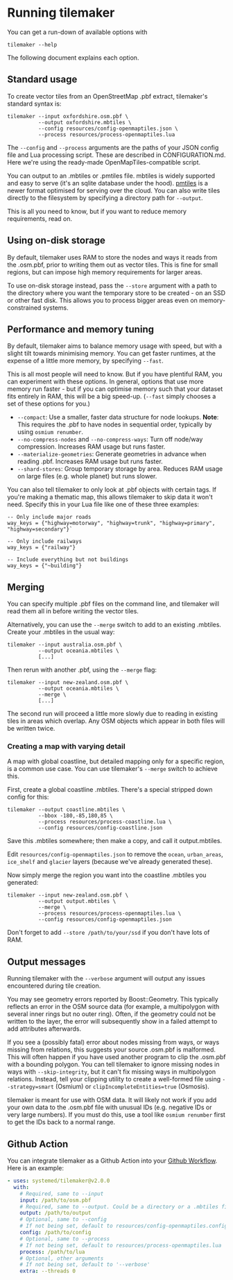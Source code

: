 # Running tilemaker

You can get a run-down of available options with

    tilemaker --help

The following document explains each option.

## Standard usage

To create vector tiles from an OpenStreetMap .pbf extract, tilemaker's standard syntax is:

    tilemaker --input oxfordshire.osm.pbf \
              --output oxfordshire.mbtiles \
              --config resources/config-openmaptiles.json \
              --process resources/process-openmaptiles.lua

The `--config` and `--process` arguments are the paths of your JSON config file and Lua 
processing script. These are described in CONFIGURATION.md. Here we're using the ready-made 
OpenMapTiles-compatible script.

You can output to an .mbtiles or .pmtiles file. mbtiles is widely supported and easy to serve 
(it's an sqlite database under the hood). [pmtiles](https://github.com/protomaps/PMTiles) is 
a newer format optimised for serving over the cloud. You can also write tiles directly to the 
filesystem by specifying a directory path for `--output`.

This is all you need to know, but if you want to reduce memory requirements, read on.

## Using on-disk storage

By default, tilemaker uses RAM to store the nodes and ways it reads from the .osm.pbf, prior 
to writing them out as vector tiles. This is fine for small regions, but can impose high memory 
requirements for larger areas.

To use on-disk storage instead, pass the `--store` argument with a path to the directory where 
you want the temporary store to be created - on an SSD or other fast disk. This allows you 
to process bigger areas even on memory-constrained systems.

## Performance and memory tuning

By default, tilemaker aims to balance memory usage with speed, but with a slight tilt towards 
minimising memory. You can get faster runtimes, at the expense of a little more memory, by 
specifying `--fast`.

This is all most people will need to know. But if you have plentiful RAM, you can experiment 
with these options. In general, options that use more memory run faster - but if you can 
optimise memory such that your dataset fits entirely in RAM, this will be a big speed-up.
(`--fast` simply chooses a set of these options for you.)

* `--compact`: Use a smaller, faster data structure for node lookups. __Note__: This requires 
the .pbf to have nodes in sequential order, typically by using `osmium renumber`.
* `--no-compress-nodes` and `--no-compress-ways`: Turn off node/way compression. Increases 
RAM usage but runs faster.
* `--materialize-geometries`: Generate geometries in advance when reading .pbf. Increases RAM 
usage but runs faster.
* `--shard-stores`: Group temporary storage by area. Reduces RAM usage on large files (e.g.
whole planet) but runs slower.

You can also tell tilemaker to only look at .pbf objects with certain tags. If you're making a 
thematic map, this allows tilemaker to skip data it won't need. Specify this in your Lua file 
like one of these three examples:

    -- Only include major roads
    way_keys = {"highway=motorway", "highway=trunk", "highway=primary", "highway=secondary"}`

    -- Only include railways
    way_keys = {"railway"}

    -- Include everything but not buildings
    way_keys = {"~building"}

## Merging

You can specify multiple .pbf files on the command line, and tilemaker will read them all in 
before writing the vector tiles.

Alternatively, you can use the `--merge` switch to add to an existing .mbtiles. Create your
.mbtiles in the usual way:

    tilemaker --input australia.osm.pbf \
              --output oceania.mbtiles \
              [...]

Then rerun with another .pbf, using the `--merge` flag:

    tilemaker --input new-zealand.osm.pbf \
              --output oceania.mbtiles \
              --merge \
              [...]

The second run will proceed a little more slowly due to reading in existing tiles in areas which 
overlap. Any OSM objects which appear in both files will be written twice.

### Creating a map with varying detail

A map with global coastline, but detailed mapping only for a specific region, is a common use case.
You can use tilemaker's `--merge` switch to achieve this.

First, create a global coastline .mbtiles. There's a special stripped down config for this:

    tilemaker --output coastline.mbtiles \
              --bbox -180,-85,180,85 \
              --process resources/process-coastline.lua \
              --config resources/config-coastline.json

Save this .mbtiles somewhere; then make a copy, and call it output.mbtiles.

Edit `resources/config-openmaptiles.json` to remove the `ocean`, `urban_areas`, `ice_shelf` and 
`glacier` layers (because we've already generated these).

Now simply merge the region you want into the coastline .mbtiles you generated:

    tilemaker --input new-zealand.osm.pbf \
              --output output.mbtiles \
              --merge \
              --process resources/process-openmaptiles.lua \
              --config resources/config-openmaptiles.json

Don't forget to add `--store /path/to/your/ssd` if you don't have lots of RAM.

## Output messages

Running tilemaker with the `--verbose` argument will output any issues encountered during tile
creation.

You may see geometry errors reported by Boost::Geometry. This typically reflects an error 
in the OSM source data (for example, a multipolygon with several inner rings but no outer ring).
Often, if the geometry could not be written to the layer, the error will subsequently show in 
a failed attempt to add attributes afterwards.

If you see a (possibly fatal) error about nodes missing from ways, or ways missing from 
relations, this suggests your source .osm.pbf is malformed. This will often happen if you have 
used another program to clip the .osm.pbf with a bounding polygon. You can tell tilemaker to 
ignore missing nodes in ways with `--skip-integrity`, but it can't fix missing ways in 
multipolygon relations. Instead, tell your clipping utility to create a well-formed file using 
`--strategy=smart` (Osmium) or `clipIncompleteEntities=true` (Osmosis).

tilemaker is meant for use with OSM data. It will likely not work if you add your own data 
to the .osm.pbf file with unusual IDs (e.g. negative IDs or very large numbers). If you must 
do this, use a tool like `osmium renumber` first to get the IDs back to a normal range.

## Github Action

You can integrate tilemaker as a Github Action into your [Github Workflow](https://help.github.com/en/actions).  
Here is an example:

```yaml
- uses: systemed/tilemaker@v2.0.0
  with:
    # Required, same to --input
    input: /path/to/osm.pbf
    # Required, same to --output. Could be a directory or a .mbtiles files
    output: /path/to/output
    # Optional, same to --config
    # If not being set, default to resources/config-openmaptiles.config
    config: /path/to/config
    # Optional, same to --process
    # If not being set, default to resources/process-openmaptiles.lua
    process: /path/to/lua
    # Optional, other arguments
    # If not being set, default to '--verbose'
    extra: --threads 0
```
